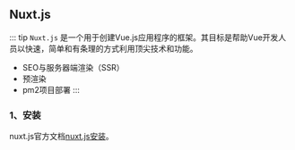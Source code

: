 ## Nuxt.js
::: tip
  `Nuxt.js` 是一个用于创建Vue.js应用程序的框架。其目标是帮助Vue开发人员以快速，简单和有条理的方式利用顶尖技术和功能。
  * SEO与服务器端渲染（SSR）
  * 预渲染
  * pm2项目部署
:::
### 1、安装
nuxt.js官方文档[nuxt.js安装](https://zh.nuxtjs.org/guide/installation/)。
